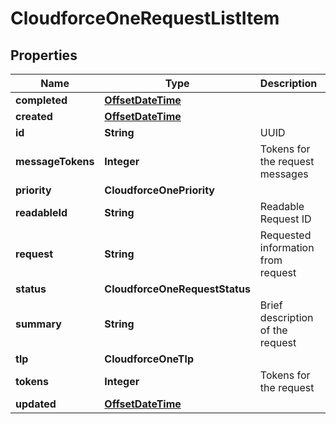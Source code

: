 

# CloudforceOneRequestListItem


## Properties

| Name | Type | Description | Notes |
|------------ | ------------- | ------------- | -------------|
|**completed** | [**OffsetDateTime**](OffsetDateTime.md) |  |  [optional] |
|**created** | [**OffsetDateTime**](OffsetDateTime.md) |  |  |
|**id** | **String** | UUID |  [readonly] |
|**messageTokens** | **Integer** | Tokens for the request messages |  [optional] |
|**priority** | **CloudforceOnePriority** |  |  |
|**readableId** | **String** | Readable Request ID |  [optional] |
|**request** | **String** | Requested information from request |  |
|**status** | **CloudforceOneRequestStatus** |  |  [optional] |
|**summary** | **String** | Brief description of the request |  |
|**tlp** | **CloudforceOneTlp** |  |  |
|**tokens** | **Integer** | Tokens for the request |  [optional] |
|**updated** | [**OffsetDateTime**](OffsetDateTime.md) |  |  |



